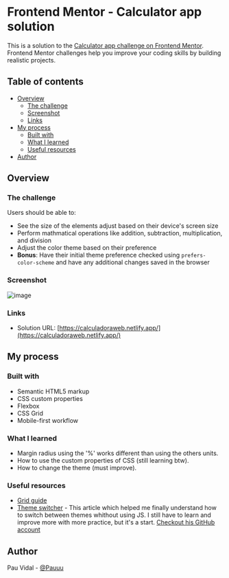 # Frontend Mentor - Calculator app solution

This is a solution to the [Calculator app challenge on Frontend Mentor](https://www.frontendmentor.io/challenges/calculator-app-9lteq5N29). Frontend Mentor challenges help you improve your coding skills by building realistic projects. 

## Table of contents

- [Overview](#overview)
  - [The challenge](#the-challenge)
  - [Screenshot](#screenshot)
  - [Links](#links)
- [My process](#my-process)
  - [Built with](#built-with)
  - [What I learned](#what-i-learned)
  - [Useful resources](#useful-resources)
- [Author](#author)

## Overview

### The challenge

Users should be able to:

- See the size of the elements adjust based on their device's screen size
- Perform mathmatical operations like addition, subtraction, multiplication, and division
- Adjust the color theme based on their preference
- **Bonus**: Have their initial theme preference checked using `prefers-color-scheme` and have any additional changes saved in the browser

### Screenshot

![image](https://user-images.githubusercontent.com/29251149/120934567-110da880-c6ff-11eb-932d-d90f9829fa4b.png)

### Links

- Solution URL: [https://calculadoraweb.netlify.app/](https://calculadoraweb.netlify.app/)

## My process

### Built with

- Semantic HTML5 markup
- CSS custom properties
- Flexbox
- CSS Grid
- Mobile-first workflow

### What I learned

+ Margin radius using the '%' works different than using the others units.
+ How to use the custom properties of CSS (still learning btw).
+ How to change the theme (must improve).

### Useful resources

- [Grid guide](https://css-tricks.com/snippets/css/complete-guide-grid/) 
- [Theme switcher](https://alexandersandberg.com/theme-switcher/) - This article which helped me finally understand how to switch between themes whithout using JS. I still have to learn and improve more with more practice, but it's a start. [Checkout his GitHub account](https://github.com/alexandersandberg)

## Author
Pau Vidal - [@Pauuu](https://github.com/Pauuu)
